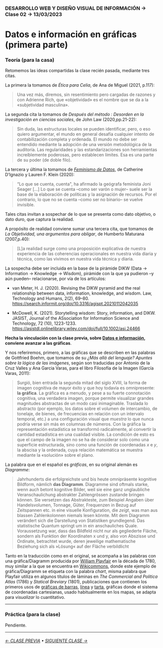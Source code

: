 ### DESARROLLO WEB Y DISEÑO VISUAL DE INFORMACIÓN → Clase 02 → 13/03/2023

# Datos e información en gráficas (primera parte)

### Teoría (para la casa)

Retomemos las ideas compartidas la clase recién pasada, mediante tres citas.

La primera la tomamos de *Ética para Celia*, de Ana de Miguel (2021, p.117): 

> Una vez más, diremos, sin resentimiento pero cargadas de razones y con Adrienne Rich, que «objetividad» es el nombre que se da a la «subjetividad masculina». 

La segunda cita la tomamos de *Después del método : Desorden en la investigación en ciencias sociales*, de John Law (2020,pp.21-22):

> Sin duda, las estructuras locales se pueden identificar, pero, o eso quiero argumentar, el mundo en general desafía cualquier intento de contabilización completa y ordenada. El mundo no debe ser entendido mediante la adopción de una versión metodológica de la auditoría. Las regularidades y las estandarizaciones son herramientas increíblemente poderosas, pero establecen límites. Esa es una parte de su poder (de doble filo).

La tercera y última la tomamos de [*Feminismo de Datos*](https://data-feminism.mitpress.mit.edu/pub/tzq8d54o/release/1?readingCollection=b371d820), de Catherine D’Ignazio y Lauren F. Klein (2020):

> “Lo que se cuenta, cuenta", ha afirmado la geógrafa feminista Joni Seager […] Lo que se cuenta –como ser varón o mujer– suele ser la base de la elaboración de políticas y la asignación de recursos. Por el contrario, lo que no se cuenta –como ser no binario– se vuelve invisible.

Tales citas invitan a sospechar de lo que se presenta como dato objetivo, o dato duro, que captura la realidad.

A propósito de realidad conviene sumar una tercera cita, que tomamos de *La Objetividad, una argumentos para obligar*, de Humberto Maturana (2007,p.40):

> [L]a realidad surge como una proposición explicativa de nuestra experiencia de las coherencias operacionales en nuestra vida diaria y técnica, como las vivimos en nuestra vida técnica y diaria.

La sospecha debe ser incluida en la base de la pirámide DIKW (Data → Information → Knowledge → Wisdom), pirámide con la que ya pudieron –y aún pueden– relacionarse, por vía de los artículos:

- van Meter, H. J. (2020). Revising the DIKW pyramid and the real relationship between data, information, knowledge, and wisdom. Law, Technology and Humans, 2(2), 69–80. https://search.informit.org/doi/10.3316/agispt.20210112042035

- McDowell, K. (2021). Storytelling wisdom: Story, information, and DIKW. JASIST, Journal of the ASsociation for Information Science and Technology, 72 (10), 1223-1233. https://asistdl.onlinelibrary.wiley.com/doi/full/10.1002/asi.24466

**Hecha la vinculación con la clase previa, sobre [Datos e información](https://github.com/profesorfaco/dno097-2024/tree/main/clase-01#readme), conviene avanzar a las gráficas**.

Y nos referiremos, primero, a las gráficas que se describen en las palabras de Gottfried Boehm, que tomamos de su *¿Más allá del lenguaje? Apuntes sobre la lógica de las imágenes*, según son traducidas por Antonio de la Cruz Valles y Ana Garcia Varas, para el libro Filosofía de la Imagen (García Varas, 2011):

> Surgió, bien entrada la segunda mitad del siglo XVIII, la forma de imagen cognitiva de mayor éxito y que hoy todavía es omnipresente: **la gráfica**. La gráfica es a menudo, y pese a su fuerte connotación cognitiva, una verdadera imagen, porque permite visualizar grandes magnitudes abstractas de un modo casi inimaginable. Traslada lo abstracto (por ejemplo, los datos sobre el volumen de intercambio, de tonelaje, de bienes, de frecuencias en relación con un intervalo temporal, etc.) a una configuración visual que *muestra* lo que nunca podría verse sin más en columnas de números. Con la gráfica la representación estadística se transformó radicalmente, al convertir la cantidad estadística en una cualidad visible. La condición de esto es que el campo de la imagen no se ha de considerar solo como una superficie estructurada, sino como una función de coordenadas *x* e *y*, la abscisa y la ordenada, cuya relación matemática se muestra mediante la «solución» sobre el plano.

La palabra que en el español es *gráficas*, en su original alemán es *Diagramme*: 

> Jahrhunderts die erfolgreichste und bis heute omnipräsente kognitive Bildform, nämlich **das Diagramm**. Diagramme sind oftmals starke, wenn auch betont kognitive Bilder, weil sie eine ganz unglaubliche Veranschaulichung abstrakter Zahlengrössen zustande bringen können. Sie versetzen das Abstrakteste, zum Beispiel Angaben über Handelsvolumen, Tonnage, Güter, Frequenzen in Bezug auf Zeitspannen etc. in eine visuelle Konfiguration, die *zeigt*, was man aus blassen Zahlenkolonnen niemals lesen könnte. Mit dem Diagramm verändert sich die Darstellung von Statistiken grundlegend. Das statistische Quantum springt um in ein anschauliches Quale. Voraussetzung war, dass das Bildfeld nicht nur als gegliederte Fläche, sondern als Funktion der Koordinaten x und y, also von Abszisse und Ordinate, betrachtet wurde, deren jeweilige mathematische Beziehung sich als »Lösung« auf der Fläche verbildlicht

Tanto en la traducción como en el original, se acompaña a las palabras con una gráfica/Diagramm producida por [William Playfair](https://es.wikipedia.org/wiki/William_Playfair) en la década de 1780, muy similar a la que se encuentra en [Wikicommons](https://commons.wikimedia.org/wiki/File:Playfair_TimeSeries-2.png), donde este ejemplo de gráfica/Diagramm se etiqueta con la palabra *chart*, misma palabra que Playfair utiliza en algunos títulos de láminas en *The Commercial and Politica Atlas* (1786) y *Statical Breviary* (1801), publicaciones que contienen los primeros usos de [gráficas de barras](https://datavizcatalogue.com/ES/metodos/graficos_de_barras.html), [línea](https://datavizcatalogue.com/ES/metodos/grafica_de_linea.html) y [tarta](https://datavizcatalogue.com/ES/metodos/graficos_de_tarta.html), gráficas donde el sistema de coordenadas cartesianas, usado habitualmente en los mapas, se adapta para *visualizar* lo cuantitativo.

- - - - - - - - - - - - - - 

### Práctica (para la clase)

Pendiente.

- - - - - - - 

###### [← CLASE PREVIA](https://github.com/profesorfaco/dno097-2024/tree/main/clase-01) • [SIGUIENTE CLASE →](https://github.com/profesorfaco/dno097-2024/tree/main/clase-03)
